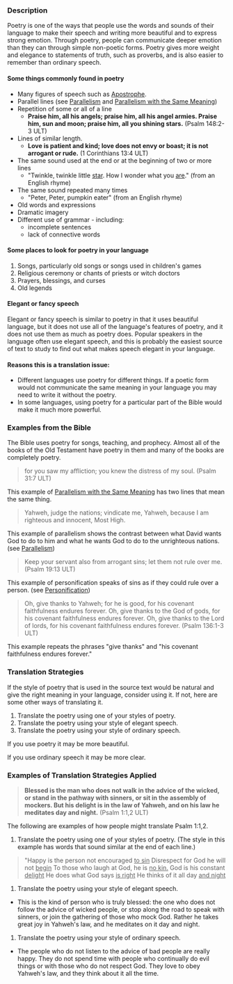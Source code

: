 

### Description

Poetry is one of the ways that people use the words and sounds of their language to make their speech and writing more beautiful and to express strong emotion. Through poetry, people can communicate deeper  emotion than they can through simple non-poetic forms. Poetry gives more weight and elegance to statements of truth, such as proverbs, and is also easier to remember than ordinary speech.

#### Some things commonly found in poetry

* Many figures of speech such as [Apostrophe](../figs-apostrophe/01.md).
* Parallel lines (see [Parallelism](../figs-parallelism/01.md) and [Parallelism with the Same Meaning](../figs-synonparallelism/01.md))
* Repetition of some or all of a line
  * **Praise him, all his angels; praise him, all his angel armies. Praise him, sun and moon; praise him, all you shining stars.** (Psalm 148:2-3 ULT)
* Lines of similar length.
  * **Love is patient and kind; love does not envy or boast; it is not arrogant or rude.** (1 Corinthians 13:4 ULT)
* The same sound used at the end or at the beginning of two or more lines
  * "Twinkle, twinkle little <u>star</u>. How I wonder what you <u>are</u>." (from an English rhyme)
* The same sound repeated many times
  * "Peter, Peter, pumpkin eater" (from an English rhyme)
* Old words and expressions
* Dramatic imagery
* Different use of grammar - including:
  * incomplete sentences
  * lack of connective words

#### Some places to look for poetry in your language

1. Songs, particularly old songs or songs used in children's games
1. Religious ceremony or chants of priests or witch doctors
1. Prayers, blessings, and curses
1. Old legends

#### Elegant or fancy speech

Elegant or fancy speech is similar to poetry in that it uses beautiful language, but it does not use all of the language's features of poetry, and it does not use them as much as poetry does. Popular speakers in the language often use elegant speech, and this is probably the easiest source of text to study to find out what makes speech elegant in your language.

#### Reasons this is a translation issue:

* Different languages use poetry for different things. If a poetic form would not communicate the same meaning in your language you may need to write it without the poetry.
* In some languages, using poetry for a particular part of the Bible would make it much more powerful.

### Examples from the Bible

The Bible uses poetry for songs, teaching, and prophecy. Almost all of the books of the Old Testament have poetry in them and many of the books are completely poetry.
>for you saw my affliction;
>you knew the distress of my soul. (Psalm 31:7 ULT)

This example of [Parallelism with the Same Meaning](../figs-synonparallelism/01.md) has two lines that mean the same thing.
>Yahweh, judge the nations;
>vindicate me, Yahweh, because I am righteous and innocent, Most High.

This example of parallelism shows the contrast between what David wants God to do to him and what he wants God to do to the unrighteous nations.  (see [Parallelism](../figs-parallelism/01.md))
>Keep your servant also from arrogant sins;
>let them not rule over me. (Psalm 19:13 ULT)

This example of personification speaks of sins as if they could rule over a person. (see [Personification](../figs-personification/01.md))
>Oh, give thanks to Yahweh; for he is good, for his covenant faithfulness endures forever.
>Oh, give thanks to the God of gods, for his covenant faithfulness endures forever.
>Oh, give thanks to the Lord of lords, for his covenant faithfulness endures forever. (Psalm 136:1-3 ULT)

This example repeats the phrases "give thanks" and "his covenant faithfulness endures forever."

### Translation Strategies

If the style of poetry that is used in the source text would be natural and give the right meaning in your language, consider using it. If not, here are some other ways of translating it.

1. Translate the poetry using one of your styles of poetry.
1. Translate the poetry using your style of elegant speech.
1. Translate the poetry using  your style of ordinary speech.

If you use poetry it may be more beautiful.

If you use ordinary speech it may be more clear.

### Examples of Translation Strategies Applied

>**Blessed is the man who does not walk in the advice of the wicked,
>or stand in the pathway with sinners,
>or sit in the assembly of mockers.
>But his delight is in the law of Yahweh,
>and on his law he meditates day and night.** (Psalm 1:1,2 ULT)

The following are examples of how people might translate Psalm 1:1,2.

1) Translate the poetry using one of your styles of poetry. (The style in this example has words that sound similar at the end of each line.)

>"Happy is the person not encouraged <u>to sin</u>
>Disrespect for God he will not <u>begin</u>
>To those who laugh at God, he is <u>no kin.</u>
>God is his constant <u>delight</u>
>He does what God says <u>is right</u>
>He thinks of it all day <u>and night</u>

1) Translate the poetry using your style of elegant speech.

* This is the kind of person who is truly blessed: the one who does not follow the advice of wicked people, or stop along the road to speak with sinners, or join the gathering of those who mock God. Rather he takes great joy in Yahweh's law, and he meditates on it day and night.

1) Translate the poetry using your style of ordinary speech.

* The people who do not listen to the advice of bad people are really happy. They do not spend time with people who continually do evil things or with those who do not respect God. They love to obey Yahweh's law, and they think about it all the time.

